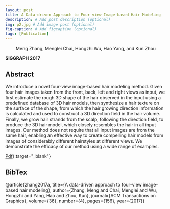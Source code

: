 ```yaml
---
layout: post
title: A Data-driven Approach to Four-view Image-based Hair Modeling
description: # Add post description (optional)
img: p2.jpg # Add image post (optional)
fig-caption: # Add figcaption (optional)
tags: [Publication]
---
```

<center>Meng Zhang, Menglei Chai, Hongzhi Wu, Hao Yang, and Kun Zhou</center>

**SIGGRAPH 2017**

## Abstract
We introduce a novel four-view image-based hair modeling method. Given four hair images taken from the front, back, left and right views as input, we first estimate the rough 3D shape of the hair observed in the input using a predefined database of 3D hair models, then synthesize a hair texture on the surface of the shape, from which the hair growing direction information is calculated and used to construct a 3D direction field in the hair volume. Finally, we grow hair strands from the scalp, following the direction field, to produce the 3D hair model, which closely resembles the hair in all input images. Our method does not require that all input images are from the same hair, enabling an effective way to create compelling hair models from images of considerably different hairstyles at different views. We demonstrate the efficacy of our method using a wide range of examples.

[Pdf](http://www.kunzhou.net/2017/4viewhair.pdf){:target="_blank"}

## BibTex
@article{zhang2017a,
title={A data-driven approach to four-view image-based hair modeling},
author={Zhang, Meng and Chai, Menglei and Wu, Hongzhi and Yang, Hao and Zhou, Kun},
journal={ACM Transactions on Graphics},
volume={36},
number={4},
pages={156},
year={2017}}


